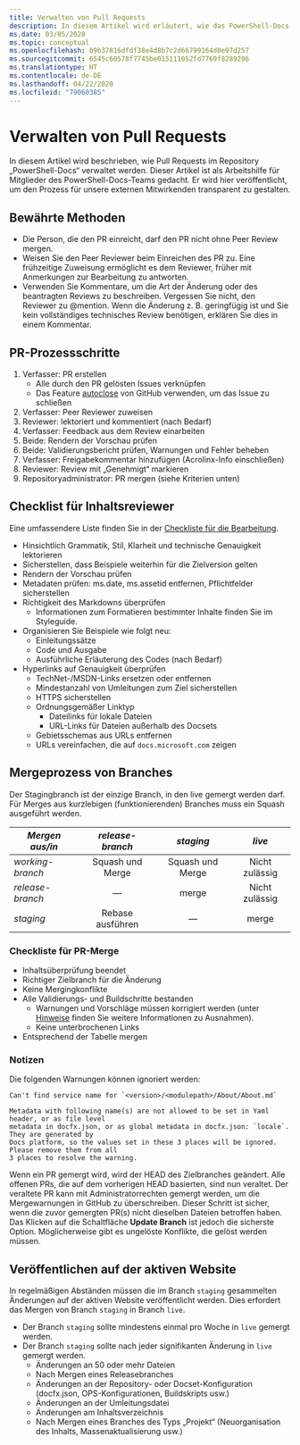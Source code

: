 ```yaml
---
title: Verwalten von Pull Requests
description: In diesem Artikel wird erläutert, wie das PowerShell-Docs-Team Pull Requests verwaltet.
ms.date: 03/05/2020
ms.topic: conceptual
ms.openlocfilehash: b9b37816dfdf38e4d8b7c2d66799164d0e97d257
ms.sourcegitcommit: 6545c60578f7745be015111052fd7769f8289296
ms.translationtype: HT
ms.contentlocale: de-DE
ms.lasthandoff: 04/22/2020
ms.locfileid: "79060385"
---
```

# <a name="managing-pull-requests"></a>Verwalten von Pull Requests

In diesem Artikel wird beschrieben, wie Pull Requests im Repository „PowerShell-Docs“ verwaltet werden. Dieser Artikel ist als Arbeitshilfe für Mitglieder des PowerShell-Docs-Teams gedacht. Er wird hier veröffentlicht, um den Prozess für unsere externen Mitwirkenden transparent zu gestalten.

## <a name="best-practices"></a>Bewährte Methoden

- Die Person, die den PR einreicht, darf den PR nicht ohne Peer Review mergen.
- Weisen Sie den Peer Reviewer beim Einreichen des PR zu. Eine frühzeitige Zuweisung ermöglicht es dem Reviewer, früher mit Anmerkungen zur Bearbeitung zu antworten.
- Verwenden Sie Kommentare, um die Art der Änderung oder des beantragten Reviews zu beschreiben. Vergessen Sie nicht, den Reviewer zu @mention. Wenn die Änderung z. B. geringfügig ist und Sie kein vollständiges technisches Review benötigen, erklären Sie dies in einem Kommentar.

## <a name="pr-process-steps"></a>PR-Prozessschritte

1. Verfasser: PR erstellen
   - Alle durch den PR gelösten Issues verknüpfen
   - Das Feature [autoclose](https://help.github.com/en/articles/closing-issues-using-keywords) von GitHub verwenden, um das Issue zu schließen
1. Verfasser: Peer Reviewer zuweisen
1. Reviewer: lektoriert und kommentiert (nach Bedarf)
1. Verfasser: Feedback aus dem Review einarbeiten
1. Beide: Rendern der Vorschau prüfen
1. Beide: Validierungsbericht prüfen, Warnungen und Fehler beheben
1. Verfasser: Freigabekommentar hinzufügen (Acrolinx-Info einschließen)
1. Reviewer: Review mit „Genehmigt“ markieren
1. Repositoryadministrator: PR mergen (siehe Kriterien unten)

## <a name="content-reviewer-checklist"></a>Checklist für Inhaltsreviewer

Eine umfassendere Liste finden Sie in der [Checkliste für die Bearbeitung](editorial-checklist.md).

- Hinsichtlich Grammatik, Stil, Klarheit und technische Genauigkeit lektorieren
- Sicherstellen, dass Beispiele weiterhin für die Zielversion gelten
- Rendern der Vorschau prüfen
- Metadaten prüfen: ms.date, ms.assetid entfernen, Pflichtfelder sicherstellen
- Richtigkeit des Markdowns überprüfen
  - Informationen zum Formatieren bestimmter Inhalte finden Sie im Styleguide.
- Organisieren Sie Beispiele wie folgt neu:
  - Einleitungssätze
  - Code und Ausgabe
  - Ausführliche Erläuterung des Codes (nach Bedarf)
- Hyperlinks auf Genauigkeit überprüfen
  - TechNet-/MSDN-Links ersetzen oder entfernen
  - Mindestanzahl von Umleitungen zum Ziel sicherstellen
  - HTTPS sicherstellen
  - Ordnungsgemäßer Linktyp
    - Dateilinks für lokale Dateien
    - URL-Links für Dateien außerhalb des Docsets
  - Gebietsschemas aus URLs entfernen
  - URLs vereinfachen, die auf `docs.microsoft.com` zeigen

## <a name="branch-merge-process"></a>Mergeprozess von Branches

Der Stagingbranch ist der einzige Branch, in den live gemergt werden darf. Für Merges aus kurzlebigen (funktionierenden) Branches muss ein Squash ausgeführt werden.

| *Mergen aus/in*  | *release-branch* | *staging*        | *live*      |
| ---------------- |:----------------:|:----------------:|:-----------:|
| *working-branch* | Squash und Merge | Squash und Merge | Nicht zulässig |
| *release-branch* | &mdash;          | merge            | Nicht zulässig |
| *staging*        | Rebase ausführen           | &mdash;          | merge       |

### <a name="pr-merger-checklist"></a>Checkliste für PR-Merge

- Inhaltsüberprüfung beendet
- Richtiger Zielbranch für die Änderung
- Keine Mergingkonflikte
- Alle Validierungs- und Buildschritte bestanden
  - Warnungen und Vorschläge müssen korrigiert werden (unter [Hinweise](#notes) finden Sie weitere Informationen zu Ausnahmen).
  - Keine unterbrochenen Links
- Entsprechend der Tabelle mergen

### <a name="notes"></a>Notizen

Die folgenden Warnungen können ignoriert werden:

```
Can't find service name for `<version>/<modulepath>/About/About.md`
```

```
Metadata with following name(s) are not allowed to be set in Yaml header, or as file level
metadata in docfx.json, or as global metadata in docfx.json: `locale`. They are generated by
Docs platform, so the values set in these 3 places will be ignored. Please remove them from all
3 places to resolve the warning.
```

Wenn ein PR gemergt wird, wird der HEAD des Zielbranches geändert. Alle offenen PRs, die auf dem vorherigen HEAD basierten, sind nun veraltet. Der veraltete PR kann mit Administratorrechten gemergt werden, um die Mergewarnungen in GitHub zu überschreiben. Dieser Schritt ist sicher, wenn die zuvor gemergten PR(s) nicht dieselben Dateien betroffen haben. Das Klicken auf die Schaltfläche **Update Branch** ist jedoch die sicherste Option. Möglicherweise gibt es ungelöste Konflikte, die gelöst werden müssen.

## <a name="publishing-to-live"></a>Veröffentlichen auf der aktiven Website

In regelmäßigen Abständen müssen die im Branch `staging` gesammelten Änderungen auf der aktiven Website veröffentlicht werden. Dies erfordert das Mergen von Branch `staging` in Branch `live`.

- Der Branch `staging` sollte mindestens einmal pro Woche in `live` gemergt werden.
- Der Branch `staging` sollte nach jeder signifikanten Änderung in `live` gemergt werden.
  - Änderungen an 50 oder mehr Dateien
  - Nach Mergen eines Releasebranches
  - Änderungen an der Repository- oder Docset-Konfiguration (docfx.json, OPS-Konfigurationen, Buildskripts usw.)
  - Änderungen an der Umleitungsdatei
  - Änderungen am Inhaltsverzeichnis
  - Nach Mergen eines Branches des Typs „Projekt“ (Neuorganisation des Inhalts, Massenaktualisierung usw.)
